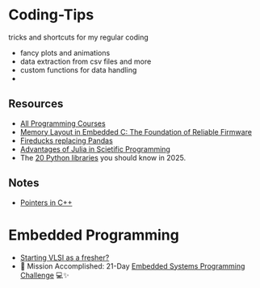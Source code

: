 # Coding-Tips
tricks and shortcuts for my regular coding

- fancy plots and animations
- data extraction from csv files and more
- custom functions for data handling
- 


## Resources
- [All Programming Courses](https://www.linkedin.com/posts/chiragsubramanian_leetcode-the-worlds-leading-online-programming-activity-7297479906358108160-DgMn/?utm_source=share&utm_medium=member_android&rcm=ACoAAD-ruCgBJnujmeLzmj1X4DpLLTuxktERedQ)
- [Memory Layout in Embedded C: The Foundation of Reliable Firmware](https://www.linkedin.com/posts/activity-7309685504512348160-RcQi/?utm_source=share&utm_medium=member_android&rcm=ACoAAD-ruCgBJnujmeLzmj1X4DpLLTuxktERedQ)
- [Fireducks replacing Pandas](https://www.linkedin.com/posts/avi-chawla_pandas-is-getting-outdated-and-an-alternative-activity-7312407582340485120-fH_K?utm_source=share&utm_medium=member_android&rcm=ACoAAD-ruCgBJnujmeLzmj1X4DpLLTuxktERedQ)
- [Advantages of Julia in Scietific Programming](https://www.linkedin.com/posts/amirabbas-asadi_python-didnt-have-a-standard-library-for-activity-7317661077603827714-snDU/?utm_source=share&utm_medium=member_android&rcm=ACoAAD-ruCgBJnujmeLzmj1X4DpLLTuxktERedQ)
- The [20 Python libraries](https://www.linkedin.com/posts/programmingvalley_the-20-python-libraries-you-should-know-in-activity-7338490188009984000-fNsn/?utm_source=share&utm_medium=member_android&rcm=ACoAAD-ruCgBJnujmeLzmj1X4DpLLTuxktERedQ) you should know in 2025.

## Notes
- [Pointers in C++](https://www.linkedin.com/posts/maitisoutrik_cpp-pointers-memorymanagement-activity-7341831201415938049-STB9/?utm_source=share&utm_medium=member_android&rcm=ACoAAD-ruCgBJnujmeLzmj1X4DpLLTuxktERedQ)


# Embedded Programming

- [Starting VLSI as a fresher? ](https://www.linkedin.com/posts/sambangi4567_vlsi-verilog-semiconductors-activity-7341393912470622208-A2NV/?utm_source=share&utm_medium=member_android&rcm=ACoAAD-ruCgBJnujmeLzmj1X4DpLLTuxktERedQ)
- 🚀 Mission Accomplished: 21-Day [Embedded Systems Programming Challenge](https://www.linkedin.com/posts/sree-vishnu-varthini-s_complete-notes-21-days-of-embedded-systems-activity-7344013570633830403-9blk/?utm_source=share&utm_medium=member_android&rcm=ACoAAD-ruCgBJnujmeLzmj1X4DpLLTuxktERedQ) 💻✨

